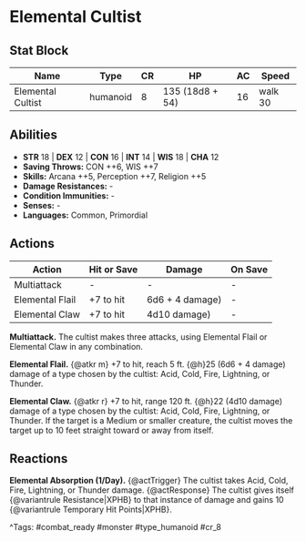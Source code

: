 # Elemental Cultist

## Stat Block

| Name | Type | CR | HP | AC | Speed |
|------|------|----|----|----|-------|
| Elemental Cultist | humanoid | 8 | 135 (18d8 + 54) | 16 | walk 30 |

## Abilities

- **STR** 18 | **DEX** 12 | **CON** 16 | **INT** 14 | **WIS** 18 | **CHA** 12
- **Saving Throws:** CON ++6, WIS ++7  
- **Skills:** Arcana ++5, Perception ++7, Religion ++5  
- **Damage Resistances:** -  
- **Condition Immunities:** -  
- **Senses:** -  
- **Languages:** Common, Primordial


## Actions

| Action | Hit or Save | Damage | On Save |
|--------|--------------|--------|----------|
| Multiattack | - | - | - |
| Elemental Flail | +7 to hit | 6d6 + 4 damage) | - |
| Elemental Claw | +7 to hit | 4d10 damage) | - |

**Multiattack.** The cultist makes three attacks, using Elemental Flail or Elemental Claw in any combination.

**Elemental Flail.** {@atkr m} +7 to hit, reach 5 ft. {@h}25 (6d6 + 4 damage) damage of a type chosen by the cultist: Acid, Cold, Fire, Lightning, or Thunder.

**Elemental Claw.** {@atkr r} +7 to hit, range 120 ft. {@h}22 (4d10 damage) damage of a type chosen by the cultist: Acid, Cold, Fire, Lightning, or Thunder. If the target is a Medium or smaller creature, the cultist moves the target up to 10 feet straight toward or away from itself.

## Reactions

**Elemental Absorption (1/Day).** {@actTrigger} The cultist takes Acid, Cold, Fire, Lightning, or Thunder damage. {@actResponse} The cultist gives itself {@variantrule Resistance|XPHB} to that instance of damage and gains 10 {@variantrule Temporary Hit Points|XPHB}.



^Tags: #combat_ready #monster #type_humanoid #cr_8